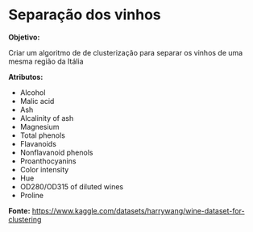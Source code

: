 # Separação dos vinhos

**Objetivo:**

Criar um algoritmo de de clusterização para separar os vinhos de uma mesma região da Itália

**Atributos:** 
- Alcohol
- Malic acid
- Ash
- Alcalinity of ash
- Magnesium
- Total phenols
- Flavanoids
- Nonflavanoid phenols
- Proanthocyanins
- Color intensity
- Hue
- OD280/OD315 of diluted wines
- Proline

**Fonte:**
https://www.kaggle.com/datasets/harrywang/wine-dataset-for-clustering
